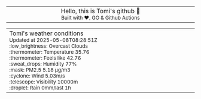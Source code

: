 
<div align="center">
<table>
<tbody>
<td align="center">
<img width="2000" height="0"><br>
Hello, this is Tomi's github 👋<br>
<sup>Built with ❤️, GO & Github Actions</sup><br>
<img width="2000" height="0">
</td>
</tbody>
</table>
</div>
<table>
<tbody>
<td align="left">
<img width="2000" height="0"><br>
Tomi's weather conditions<br>
<sup>Updated at 2025-05-08T08:28:51Z</sup><br>
<sup>:low_brightness: Overcast Clouds</sup><br>
<sup>:thermometer: Temperature 35.76 </sup><br>
<sup>:thermometer: Feels like 42.76</sup><br>
<sup>:sweat_drops: Humidity 77%</sup><br>
<sup>:mask: PM2.5 5.18 μg/m3</sup><br>
<sup>:cyclone: Wind 5.03m/s </sup><br>
<sup>:telescope: Visibility 10000m </sup><br>
<sup>:droplet: Rain 0mm/last 1h </sup><br>
<img width="2000" height="0">
</td>
<td align="left">
<img width="2000" height="0"><br>
<br>
<img width="2000" height="0">
</td>
</tbody>
</table>
</div>
    